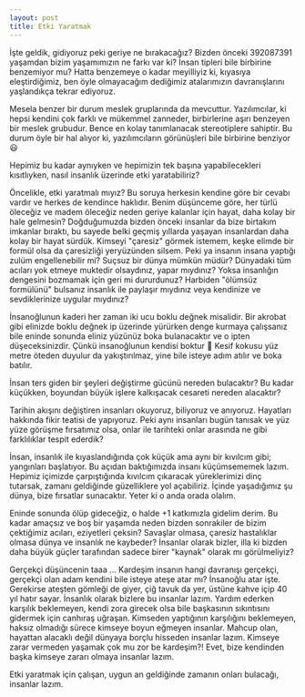 ```yaml
---
layout: post
title: Etki Yaratmak
---
```


İşte geldik, gidiyoruz peki geriye ne bırakacağız? Bizden önceki 392087391 yaşamdan bizim yaşamımızın ne farkı var ki? İnsan tipleri bile birbirine benzemiyor mu? Hatta benzemeye o kadar meyilliyiz ki, kıyasıya eleştirdiğimiz, ben öyle olmayacağım dediğimiz atalarımızın davranışlarını yaşlandıkça tekrar ediyoruz. 

Mesela benzer bir durum meslek gruplarında da mevcuttur. Yazılımcılar, ki hepsi kendini çok farklı ve mükemmel zanneder, birbirlerine aşırı benzeyen bir meslek grubudur. Bence en kolay tanımlanacak stereotiplere sahiptir. Bu durum öyle bir hal alıyor ki, yazılımcıların görünüşleri bile birbirine benziyor 😃

Hepimiz bu kadar aynıyken ve hepimizin tek başına yapabilecekleri kısıtlıyken, nasıl insanlık üzerinde etki yaratabiliriz?

Öncelikle, etki yaratmalı mıyız? Bu soruya herkesin kendine göre bir cevabı vardır ve herkes de kendince haklıdır. Benim düşünceme göre, her türlü öleceğiz ve madem öleceğiz neden geriye kalanlar için hayat, daha kolay bir hale gelmesin? Doğduğumuzda bizden önceki insanlar da bize birtakım imkanlar bıraktı, bu sayede belki geçmiş yıllarda yaşayan insanlardan daha kolay bir hayat sürdük. Kimseyi "çaresiz" görmek istemem, keşke elimde bir formül olsa da çaresizliği yeryüzünden silsem. Peki ya insanın insana yaptığı zulüm engellenebilir mi? Suçsuz bir dünya mümkün müdür? Dünyadaki tüm acıları yok etmeye muktedir olsaydınız, yapar mıydınız? Yoksa insanlığın dengesini bozmamak için geri mi dururdunuz? Harbiden "ölümsüz formülünü" bulsanız insanlık ile paylaşır mıydınız veya kendinize ve sevdiklerinize uygular mıydınız?

İnsanoğlunun kaderi her zaman iki ucu boklu değnek misalidir. Bir akrobat gibi elinizde boklu değnek ip üzerinde yürürken denge kurmaya çalışsanız bile eninde sonunda eliniz yüzünüz boka bulanacaktır ve o ipten düşeceksinizdir. Çünkü insanoğlunun kendisi boktur 💩 Kesif kokusu yüz metre öteden duyulur da yakıştırılmaz, yine bile isteye adım atılır ve boka batılır.

İnsan ters giden bir şeyleri değiştirme gücünü nereden bulacaktır? Bu kadar küçükken, boyundan büyük işlere kalkışacak cesareti nereden alacaktır?

Tarihin akışını değiştiren insanları okuyoruz, biliyoruz ve anıyoruz. Hayatları hakkında fikir teatisi de yapıyoruz. Peki aynı insanları bugün tanısak ve yüz yüze görüşme fırsatımız olsa, onlar ile tarihteki onlar arasında ne gibi farklılıklar tespit ederdik?

İnsan, insanlık ile kıyaslandığında çok küçük ama aynı bir kıvılcım gibi; yangınları başlatıyor. Bu açıdan baktığımızda insanı küçümsememek lazım. Hepimiz içimizde çarpıştığında kıvılcım çıkaracak yüreklerimizi dinç tutarsak, zamanı geldiğinde güzelliklere yol açabiliriz. İçinde yaşadığımız şu dünya, bize fırsatlar sunacaktır. Yeter ki o anda orada olalım.

Eninde sonunda ölüp gideceğiz, o halde +1 katkımızla gidelim derim. Bu kadar amaçsız ve boş bir yaşamda neden bizden sonrakiler de bizim çektiğimiz acıları, eziyetleri çeksin? Savaşlar olmasa, çaresiz hastalıklar olmasa dünya ve insanlık ne kaybeder? İnsanlar olarak bizler, illa ki bizden daha büyük güçler tarafından sadece birer "kaynak" olarak mı görülmeliyiz?

Gerçekçi düşüncenin taaa ... Kardeşim insanın hangi davranışı gerçekçi, gerçekçi olan adam kendini bile isteye ateşe atar mı? İnsanoğlu atar işte. Gerekirse ateşten gömleği de giyer, çiğ tavuk da yer, üstüne kahve içip 40 yıl hatır sayar. İnsanlık olarak bizlere bu insanlar lazım. Yardım ederken karşılık beklemeyen, kendi zora girecek olsa bile başkasının sıkıntısını gidermek için canhıraş uğraşan. Kimseden yaptığının karşılığını beklemeyen, haksız olmadığı sürece kimseye boyun eğmeyen insanlar. Mahcup olan, hayattan alacaklı değil dünyaya borçlu hisseden insanlar lazım. Kimseye zarar vermeden yaşamak çok mu zor be kardeşim?! Evet, bize kendinden başka kimseye zararı olmaya insanlar lazım.

Etki yaratmak için çalışan, uygun an geldiğinde zamanın onları bulacağı, insanlar lazım.
